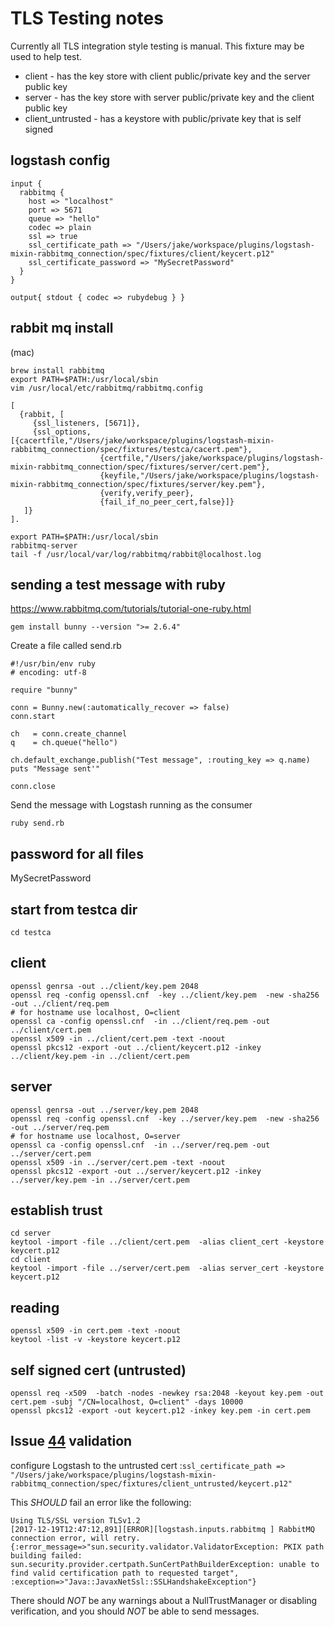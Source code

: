 # TLS Testing notes

Currently all TLS integration style testing is manual. This fixture may be used to help test. 

* client - has the key store with client public/private key and the server public key
* server - has the key store with server public/private key and the client public key
* client_untrusted - has a keystore with public/private key that is self signed

logstash config
---------
```
input {
  rabbitmq {
    host => "localhost"
    port => 5671
    queue => "hello"
    codec => plain
    ssl => true
    ssl_certificate_path => "/Users/jake/workspace/plugins/logstash-mixin-rabbitmq_connection/spec/fixtures/client/keycert.p12"
    ssl_certificate_password => "MySecretPassword"
  }
}

output{ stdout { codec => rubydebug } }
```

rabbit mq install
--------
(mac) 

```
brew install rabbitmq
export PATH=$PATH:/usr/local/sbin
vim /usr/local/etc/rabbitmq/rabbitmq.config

```
```
[
  {rabbit, [
     {ssl_listeners, [5671]},
     {ssl_options, [{cacertfile,"/Users/jake/workspace/plugins/logstash-mixin-rabbitmq_connection/spec/fixtures/testca/cacert.pem"},
                    {certfile,"/Users/jake/workspace/plugins/logstash-mixin-rabbitmq_connection/spec/fixtures/server/cert.pem"},
                    {keyfile,"/Users/jake/workspace/plugins/logstash-mixin-rabbitmq_connection/spec/fixtures/server/key.pem"},
                    {verify,verify_peer},
                    {fail_if_no_peer_cert,false}]}
   ]}
].
```
```
export PATH=$PATH:/usr/local/sbin
rabbitmq-server
tail -f /usr/local/var/log/rabbitmq/rabbit@localhost.log
```

sending a test message with ruby
----------
https://www.rabbitmq.com/tutorials/tutorial-one-ruby.html

```
gem install bunny --version ">= 2.6.4"
```
Create a file called send.rb
```
#!/usr/bin/env ruby
# encoding: utf-8

require "bunny"

conn = Bunny.new(:automatically_recover => false)
conn.start

ch   = conn.create_channel
q    = ch.queue("hello")

ch.default_exchange.publish("Test message", :routing_key => q.name)
puts "Message sent'"

conn.close
```
Send the message with Logstash running as the consumer
``` 
ruby send.rb 
```

password for all files
--------
MySecretPassword

start from testca dir
---------
```
cd testca
```

client
-------
```
openssl genrsa -out ../client/key.pem 2048
openssl req -config openssl.cnf  -key ../client/key.pem  -new -sha256 -out ../client/req.pem
# for hostname use localhost, O=client
openssl ca -config openssl.cnf  -in ../client/req.pem -out ../client/cert.pem
openssl x509 -in ../client/cert.pem -text -noout
openssl pkcs12 -export -out ../client/keycert.p12 -inkey ../client/key.pem -in ../client/cert.pem
```

server
-------
```
openssl genrsa -out ../server/key.pem 2048
openssl req -config openssl.cnf  -key ../server/key.pem  -new -sha256 -out ../server/req.pem
# for hostname use localhost, O=server
openssl ca -config openssl.cnf  -in ../server/req.pem -out ../server/cert.pem
openssl x509 -in ../server/cert.pem -text -noout
openssl pkcs12 -export -out ../server/keycert.p12 -inkey ../server/key.pem -in ../server/cert.pem
```

establish trust
----------
```
cd server
keytool -import -file ../client/cert.pem  -alias client_cert -keystore keycert.p12
cd client
keytool -import -file ../server/cert.pem  -alias server_cert -keystore keycert.p12
```

reading
-----------
```
openssl x509 -in cert.pem -text -noout
keytool -list -v -keystore keycert.p12
```

self signed cert (untrusted)
-------
 ```
openssl req -x509  -batch -nodes -newkey rsa:2048 -keyout key.pem -out cert.pem -subj "/CN=localhost, O=client" -days 10000
openssl pkcs12 -export -out keycert.p12 -inkey key.pem -in cert.pem

```

Issue [44](https://github.com/logstash-plugins/logstash-mixin-rabbitmq_connection/issues/44) validation
---------
configure Logstash to the untrusted cert :`ssl_certificate_path => "/Users/jake/workspace/plugins/logstash-mixin-rabbitmq_connection/spec/fixtures/client_untrusted/keycert.p12"`

This _SHOULD_ fail an error like the following:
```
Using TLS/SSL version TLSv1.2
[2017-12-19T12:47:12,891][ERROR][logstash.inputs.rabbitmq ] RabbitMQ connection error, will retry. {:error_message=>"sun.security.validator.ValidatorException: PKIX path building failed: sun.security.provider.certpath.SunCertPathBuilderException: unable to find valid certification path to requested target", :exception=>"Java::JavaxNetSsl::SSLHandshakeException"}
```
There should _NOT_ be any warnings about a NullTrustManager or disabling verification, and you should _NOT_ be able to send messages.